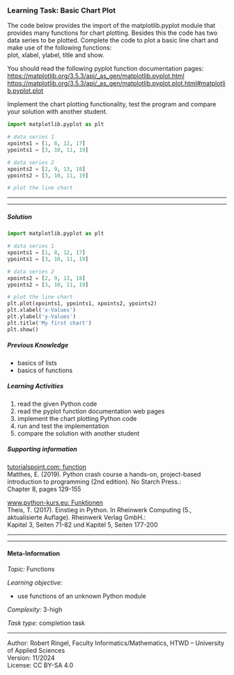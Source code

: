 ### Learning Task: Basic Chart Plot

The code below provides the import of the matplotlib.pyplot module that provides many functions for chart plotting.
Besides this the code has two data series to be plotted.
Complete the code to plot a basic line chart and make use of the following functions:  
plot, xlabel, ylabel, title and show.  

You should read the following pyplot function documentation pages:  
https://matplotlib.org/3.5.3/api/_as_gen/matplotlib.pyplot.html  
https://matplotlib.org/3.5.3/api/_as_gen/matplotlib.pyplot.plot.html#matplotlib.pyplot.plot

Implement the chart plotting functionality, test the program and compare your solution with another student.

``` python
import matplotlib.pyplot as plt

# data series 1
xpoints1 = [1, 8, 12, 17]
ypoints1 = [3, 10, 11, 19]

# data series 2
xpoints2 = [2, 9, 13, 18]
ypoints2 = [3, 10, 11, 19]

# plot the line chart 


```
---------------------------------------
---------------------------------------

##### Solution

``` python
import matplotlib.pyplot as plt

# data series 1
xpoints1 = [1, 8, 12, 17]
ypoints1 = [3, 10, 11, 19]

# data series 2
xpoints2 = [2, 9, 13, 18]
ypoints2 = [3, 10, 11, 19]

# plot the line chart 
plt.plot(xpoints1, ypoints1, xpoints2, ypoints2)
plt.xlabel('x-Values')
plt.ylabel('y-Values')
plt.title('My first chart')
plt.show()
```

##### Previous Knowledge

- basics of lists
- basics of functions
  
##### Learning Activities

1) read the given Python code 
2) read the pyplot function documentation web pages
3) implement the chart plotting Python code
4) run and test the implementation
5) compare the solution with another student

##### Supporting information

[tutorialspoint.com: function](https://www.tutorialspoint.com/python/python_functions.htm)  
Matthes, E. (2019). Python crash course a hands-on, project-based introduction to programming (2nd edition). No Starch Press.:  
Chapter 8, pages 129-155  

[www.python-kurs.eu: Funktionen](https://www.python-kurs.eu/python3_funktionen.php)  
Theis, T. (2017). Einstieg in Python. In Rheinwerk Computing (5., aktualisierte Auflage). Rheinwerk Verlag GmbH.:   
Kapitel 3, Seiten 71-82 und Kapitel 5, Seiten 177-200

---------------------------------------
---------------------------------------
#### Meta-Information
*Topic:*  Functions 

*Learning objective:*  
- use functions of an unknown Python module

[//]: # "learning objective: 3-function"
[//]: # "previous knowledge: 1-list"

*Complexity:*  3-high 

*Task type:*  completion task 

----
Author: Robert Ringel, Faculty Informatics/Mathematics, HTWD – University of Applied Sciences  
Version: 11/2024            
License: CC BY-SA 4.0

